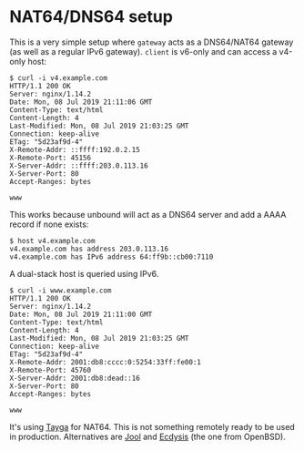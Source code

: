 # NAT64/DNS64 setup

This is a very simple setup where `gateway` acts as a DNS64/NAT64
gateway (as well as a regular IPv6 gateway). `client` is v6-only and
can access a v4-only host:

    $ curl -i v4.example.com
    HTTP/1.1 200 OK
    Server: nginx/1.14.2
    Date: Mon, 08 Jul 2019 21:11:06 GMT
    Content-Type: text/html
    Content-Length: 4
    Last-Modified: Mon, 08 Jul 2019 21:03:25 GMT
    Connection: keep-alive
    ETag: "5d23af9d-4"
    X-Remote-Addr: ::ffff:192.0.2.15
    X-Remote-Port: 45156
    X-Server-Addr: ::ffff:203.0.113.16
    X-Server-Port: 80
    Accept-Ranges: bytes
    
    www

This works because unbound will act as a DNS64 server and add a AAAA
record if none exists:

    $ host v4.example.com
    v4.example.com has address 203.0.113.16
    v4.example.com has IPv6 address 64:ff9b::cb00:7110

A dual-stack host is queried using IPv6.

    $ curl -i www.example.com
    HTTP/1.1 200 OK
    Server: nginx/1.14.2
    Date: Mon, 08 Jul 2019 21:11:00 GMT
    Content-Type: text/html
    Content-Length: 4
    Last-Modified: Mon, 08 Jul 2019 21:03:25 GMT
    Connection: keep-alive
    ETag: "5d23af9d-4"
    X-Remote-Addr: 2001:db8:cccc:0:5254:33ff:fe00:1
    X-Remote-Port: 45760
    X-Server-Addr: 2001:db8:dead::16
    X-Server-Port: 80
    Accept-Ranges: bytes
    
    www

It's using [Tayga][] for NAT64. This is not something remotely ready
to be used in production. Alternatives are [Jool][] and [Ecdysis][]
(the one from OpenBSD).

[Tayga]: http://www.litech.org/tayga/
[Jool]: https://www.jool.mx/en/index.html
[Ecdysis]: https://ecdysis.viagenie.ca/download.html
